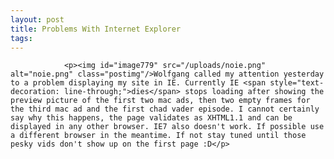 ```yaml
---
layout: post
title: Problems With Internet Explorer
tags:
---
```



                <p><img id="image779" src="/uploads/noie.png" alt="noie.png" class="postimg"/>Wolfgang called my attention yesterday to a problem displaying my site in IE. Currently IE <span style="text-decoration: line-through;">dies</span> stops loading after showing the preview picture of the first two mac ads, then two empty frames for the third mac ad and the first chad vader episode. I cannot certainly say why this happens, the page validates as XHTML1.1 and can be displayed in any other browser. IE7 also doesn't work. If possible use a different browser in the meantime. If not stay tuned until those pesky vids don't show up on the first page :D</p>
